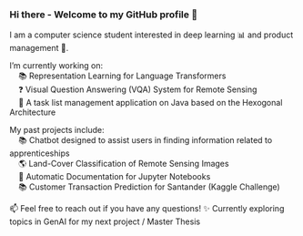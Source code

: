 ### Hi there - Welcome to my GitHub profile 👋

I am a computer science student interested in deep learning 📊 and product management 🚀. 

I’m currently working on: <br>
&nbsp;&nbsp;&nbsp; 📚 Representation Learning for Language Transformers <br>
&nbsp;&nbsp;&nbsp; ❓ Visual Question Answering (VQA) System for Remote Sensing <br>
&nbsp;&nbsp;&nbsp;  📑 A task list management application on Java based on the Hexogonal Architecture

My past projects include: <br>
&nbsp;&nbsp;&nbsp; 📚 Chatbot designed to assist users in finding information related to apprenticeships <br> 
&nbsp;&nbsp;&nbsp; 🌎 Land-Cover Classification of Remote Sensing Images <br>
&nbsp;&nbsp;&nbsp; 📓 Automatic Documentation for Jupyter Notebooks <br>
&nbsp;&nbsp;&nbsp; 📚 Customer Transaction Prediction for Santander (Kaggle Challenge)

📫 Feel free to reach out if you have any questions! 
✨ Currently exploring topics in GenAI for my next project / Master Thesis
